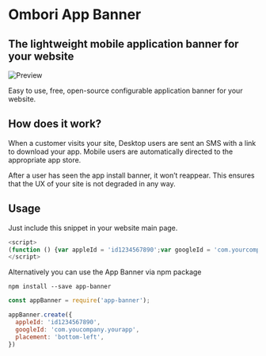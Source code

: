 # Ombori App Banner

## The lightweight mobile application banner for your website

![Preview](http://next.ombori.com/static/images/preview-desktop.png "App Banner Example")

Easy to use, free, open-source configurable application banner for your website.

## How does it work?

When a customer visits your site, Desktop users are sent an SMS with a link to download your app.
Mobile users are automatically directed to the appropriate app store.

After a user has seen the app install banner, it won’t reappear. This ensures that the UX of your site is not degraded in any way.

## Usage

Just include this snippet in your website main page.

```javascript
<script>
(function () {var appleId = 'id1234567890';var googleId = 'com.yourcompany.yourapp';var placement = 'bottom-left';var s = document.createElement('script');s.type = 'text/javascript';s.async = true;s.id = 'TheAppBanner';s.src = '/main.js?&p=' + placement + '&apple=' + appleId + '&google=' + googleId;var x = document.getElementsByTagName('script')[0];x.parentNode.insertBefore(s, x);})();
</script>
```

Alternatively you can use the App Banner via npm package

```
npm install --save app-banner
```

```javascript
const appBanner = require('app-banner');

appBanner.create({
  appleId: 'id1234567890',
  googleId: 'com.youcompany.yourapp',
  placement: 'bottom-left',
})
```
